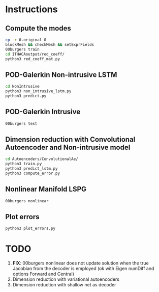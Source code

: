 # Instructions

## Compute the modes

~~~bash
cp -r 0.original 0
blockMesh && checkMesh && setExprFields
00burgers train
cd ITHACAoutput/red_coeff/
python3 red_coeff_mat.py
~~~

## POD-Galerkin Non-intrusive LSTM

~~~bash
cd NonIntrusive
python3 non_intrusive_lstm.py
python3 predict.py
~~~

## POD-Galerkin Intrusive

~~~bash
00burgers test
~~~

## Dimension reduction with Convolutional Autoencoder  and Non-intrusive model

~~~bash
cd Autoencoders/ConvolutionalAe/
python3 train.py
python3 predict_lstm.py
python3 compute_error.py
~~~

## Nonlinear Manifold LSPG

~~~bash
00burgers nonlinear
~~~

## Plot errors

~~~bash
python3 plot_errors.py
~~~



# TODO

1. **FIX**: 00burgers nonlinear does not update solution when the true Jacobian from the decoder is employed (ok with Eigen numDiff and options Forward and Central)
2. Dimension reduction with variational autoencoders
3. Dimension reduction with shallow net as decoder

